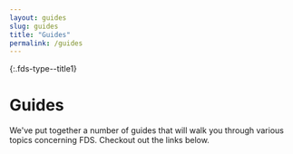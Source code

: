 ```yaml
---
layout: guides
slug: guides
title: "Guides"
permalink: /guides
---
```


{:.fds-type--title1}
# Guides

We've put together a number of guides that will walk you through various topics concerning FDS. Checkout out the links below.
